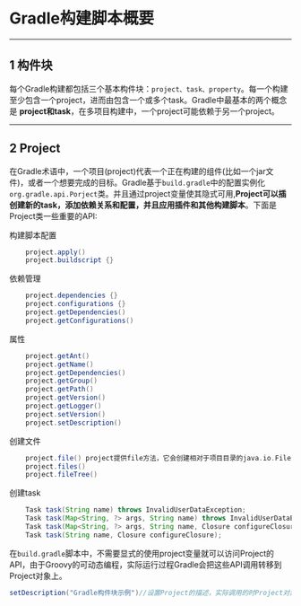 # Gradle构建脚本概要

---
## 1 构件块

每个Gradle构建都包括三个基本构件块：`project、task、property`。每一个构建至少包含一个project，进而由包含一个或多个task。Gradle中最基本的两个概念是 **project和task**，在多项目构建中，一个project可能依赖于另一个project。

---
## 2 Project

在Gradle术语中，一个项目(project)代表一个正在构建的组件(比如一个jar文件)，或者一个想要完成的目标。Gradle基于`build.gradle`中的配置实例化`org.gradle.api.Porject`类。并且通过project变量使其隐式可用,**Project可以插创建新的task，添加依赖关系和配置，并且应用插件和其他构建脚本**。下面是Project类一些重要的API:

构建脚本配置

```groovy
    project.apply()
    project.buildscript {}
```

依赖管理

```groovy
    project.dependencies {}
    project.configurations {}
    project.getDependencies()
    project.getConfigurations()
```

属性

```groovy
    project.getAnt()
    project.getName()
    project.getDependencies()
    project.getGroup()
    project.getPath()
    project.getVersion()
    project.getLogger()
    project.setVersion()
    project.setDescription()
```

创建文件

```groovy
    project.file() project提供file方法，它会创建相对于项目目录的java.io.File实例
    project.files()
    project.fileTree()
```

创建task

```groovy
    Task task(String name) throws InvalidUserDataException;
    Task task(Map<String, ?> args, String name) throws InvalidUserDataException;
    Task task(Map<String, ?> args, String name, Closure configureClosure);
    Task task(String name, Closure configureClosure);
```

在`build.gradle`脚本中，不需要显式的使用project变量就可以访问Project的API，由于Groovy的可动态编程，实际运行过程Gradle会把这些API调用转移到Project对象上。

```groovy
setDescription("Gradle构件块示例")//设置Project的描述，实际调用的时Project对象的void setDescription(String description);方法
```